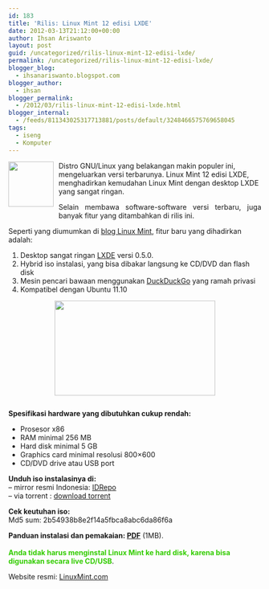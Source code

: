 ```yaml
---
id: 183
title: 'Rilis: Linux Mint 12 edisi LXDE'
date: 2012-03-13T21:12:00+00:00
author: Ihsan Ariswanto
layout: post
guid: /uncategorized/rilis-linux-mint-12-edisi-lxde/
permalink: /uncategorized/rilis-linux-mint-12-edisi-lxde/
blogger_blog:
  - ihsanariswanto.blogspot.com
blogger_author:
  - ihsan
blogger_permalink:
  - /2012/03/rilis-linux-mint-12-edisi-lxde.html
blogger_internal:
  - /feeds/811343025317713881/posts/default/3248466575769658045
tags:
  - iseng
  - Komputer
---
```

[<img src="https://3.bp.blogspot.com/-A-kX-NV8IpQ/T199mAW9dXI/AAAAAAAAAmU/YaRZjjH6OvU/s320/mint.png" style="float:left; margin:0 10px 10px 0;cursor:pointer; cursor:hand;width: 90px; height: 90px;" alt="" id="BLOGGER_PHOTO_ID_5719428143668622706" border="0" />](https://3.bp.blogspot.com/-A-kX-NV8IpQ/T199mAW9dXI/AAAAAAAAAmU/YaRZjjH6OvU/s1600/mint.png)Distro GNU/Linux yang belakangan makin populer ini, mengeluarkan versi terbarunya. Linux Mint 12 edisi LXDE, menghadirkan kemudahan Linux Mint dengan desktop LXDE yang sangat ringan.

<div style="text-align: justify;">
  Selain membawa software-software versi terbaru, juga banyak fitur yang ditambahkan di rilis ini.<a name='more'></a></p>
</div>

Seperti yang diumumkan di [blog Linux Mint](https://blog.linuxmint.com/?p=1937), fitur baru yang dihadirkan adalah:

  1. Desktop sangat ringan [LXDE](https://www.lxde.org/) versi 0.5.0.
  2. Hybrid iso instalasi, yang bisa dibakar langsung ke CD/DVD dan flash disk
  3. Mesin pencari bawaan menggunakan [DuckDuckGo](https://duckduckgo.com/) yang ramah privasi
  4. Kompatibel dengan Ubuntu 11.10

[<img src="https://1.bp.blogspot.com/-nKnclIrJKkg/T1-DlhhFtkI/AAAAAAAAAmg/L5dVPCVCN0I/s320/thumb_lisa.png" style="display:block; margin:0px auto 10px; text-align:center;cursor:pointer; cursor:hand;width: 320px; height: 189px;" alt="" id="BLOGGER_PHOTO_ID_5719434732459374146" border="0" />](https://1.bp.blogspot.com/-nKnclIrJKkg/T1-DlhhFtkI/AAAAAAAAAmg/L5dVPCVCN0I/s1600/thumb_lisa.png)  
<span style="font-weight: bold;">Spesifikasi hardware yang dibutuhkan cukup rendah:</span>

  * Prosesor x86
  * RAM minimal 256 MB
  * Hard disk minimal 5 GB
  * Graphics card minimal resolusi 800×600
  * CD/DVD drive atau USB port

<span style="font-weight: bold;">Unduh iso instalasinya di:</span>  
&#8211; mirror resmi Indonesia: [IDRepo](https://linuxmint.idrepo.or.id/linuxmint/linuxmint.com//stable/12/linuxmint-12-lxde-cd-32bit.iso)  
&#8211; via torrent : [download torrent](https://torrents.linuxmint.com/torrents/linuxmint-12-lxde-cd-32bit.iso.torrent)

<span style="font-weight: bold;">Cek keutuhan iso: </span>  
Md5 sum: 2b54938b8e2f14a5fbca8abc6da86f6a

<span style="font-weight: bold;">Panduan instalasi dan pemakaian: <a href="https://ftp.heanet.ie/pub/linuxmint.com/docs/user-guide/english_lxde_11.0.pdf">PDF</a></span> (1MB).  
<span style="color: rgb(255, 0, 0); font-weight: bold;"><br /><span style="color: rgb(51, 204, 0);">Anda tidak harus menginstal Linux Mint ke hard disk, karena bisa digunakan secara live CD/USB</span></span>.

Website resmi: [LinuxMint.com](https://www.blogger.com/https;//www.linuxmint.com)